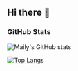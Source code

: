 ## Hi there 👋


### GitHub Stats

![Maily's GitHub stats](https://github-readme-stats.vercel.app/api?username=maily-vannobel&hide=stars,prs,issues,contribs&show_icons=true&count_private=true&hide_rank=true&theme=radical)

[![Top Langs](https://github-readme-stats.vercel.app/api/top-langs/?username=maily-vannobel&layout=compact&theme=radical)](https://github.com/maily-vannobel)
